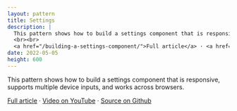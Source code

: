 ```yaml
---
layout: pattern
title: Settings
description: |
  This pattern shows how to build a settings component that is responsive, supports multiple device inputs, and works across browsers.
  <br><br>
  <a href="/building-a-settings-component/">Full article</a> · <a href="https://www.youtube.com/watch?v=dm7gnp6eh3Q">Video on YouTube</a> · <a href="https://github.com/argyleink/gui-challenges/tree/main/settings">Source on Github</a>
date: 2022-05-05
height: 600
---
```


This pattern shows how to build a settings component that is responsive,
supports multiple device inputs, and works across browsers.

<a href="/building-a-settings-component/">Full article</a> · <a href="https://www.youtube.com/watch?v=dm7gnp6eh3Q">Video on YouTube</a> · <a href="https://github.com/argyleink/gui-challenges/tree/main/settings">Source on Github</a>
